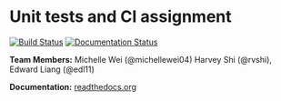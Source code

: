 # Unit tests and CI assignment

[![Build Status](https://travis-ci.org/michellewei04/59ers_testing.svg?branch=master)](https://travis-ci.org/michellewei04/59ers_testing)
[![Documentation Status](http://readthedocs.org/projects/59ers-testing/badge/?version=latest)](http://59ers-testing.readthedocs.io/en/latest/?badge=latest)

__Team Members:__ Michelle Wei (@michellewei04) Harvey Shi (@rvshi), Edward Liang (@edl11)

__Documentation:__ [readthedocs.org](http://59ers-testing.readthedocs.io/en/latest/)
